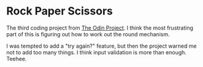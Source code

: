 # Rock Paper Scissors
The third coding project from [The Odin Project](https://www.theodinproject.com/). I think the most frustrating part of this is figuring out how to work out the round mechanism.

I was tempted to add a "try again?" feature, but then the project warned me not to add too many things. I think input validation is more than enough. Teehee.
